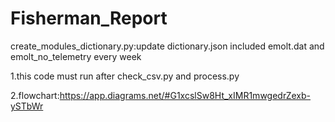 # Fisherman_Report

create_modules_dictionary.py:update dictionary.json included emolt.dat and emolt_no_telemetry every week
    
   1.this code must run after check_csv.py and process.py
   
   2.flowchart:https://app.diagrams.net/#G1xcslSw8Ht_xIMR1mwgedrZexb-ySTbWr

